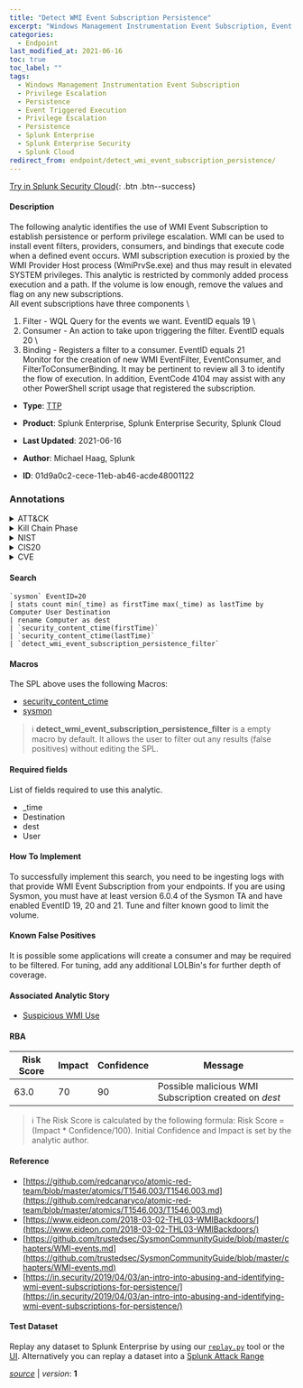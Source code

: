 ```yaml
---
title: "Detect WMI Event Subscription Persistence"
excerpt: "Windows Management Instrumentation Event Subscription, Event Triggered Execution"
categories:
  - Endpoint
last_modified_at: 2021-06-16
toc: true
toc_label: ""
tags:
  - Windows Management Instrumentation Event Subscription
  - Privilege Escalation
  - Persistence
  - Event Triggered Execution
  - Privilege Escalation
  - Persistence
  - Splunk Enterprise
  - Splunk Enterprise Security
  - Splunk Cloud
redirect_from: endpoint/detect_wmi_event_subscription_persistence/
---
```




[Try in Splunk Security Cloud](https://www.splunk.com/en_us/cyber-security.html){: .btn .btn--success}

#### Description

The following analytic identifies the use of WMI Event Subscription to establish persistence or perform privilege escalation.  WMI can be used to install event filters, providers, consumers, and bindings that execute code when a defined event occurs. WMI subscription execution is proxied by the WMI Provider Host process (WmiPrvSe.exe) and thus may result in elevated SYSTEM privileges. This analytic is restricted by commonly added process execution and a path. If the volume is low enough, remove the values and flag on any new subscriptions.\
All event subscriptions have three components \
1. Filter - WQL Query for the events we want. EventID equals 19 \
1. Consumer - An action to take upon triggering the filter. EventID equals 20 \
1. Binding - Registers a filter to a consumer. EventID equals 21 \
Monitor for the creation of new WMI EventFilter, EventConsumer, and FilterToConsumerBinding. It may be pertinent to review all 3 to identify the flow of execution. In addition, EventCode 4104 may assist with any other PowerShell script usage that registered the subscription.

- **Type**: [TTP](https://github.com/splunk/security_content/wiki/Detection-Analytic-Types)
- **Product**: Splunk Enterprise, Splunk Enterprise Security, Splunk Cloud

- **Last Updated**: 2021-06-16
- **Author**: Michael Haag, Splunk
- **ID**: 01d9a0c2-cece-11eb-ab46-acde48001122

### Annotations
<details>
  <summary>ATT&CK</summary>

<div markdown="1">

#### [ATT&CK](https://attack.mitre.org/)

| ID          | Technique   | Tactic         |
| ----------- | ----------- |--------------- |
| [T1546.003](https://attack.mitre.org/techniques/T1546/003/) | Windows Management Instrumentation Event Subscription | Privilege Escalation, Persistence |

| [T1546](https://attack.mitre.org/techniques/T1546/) | Event Triggered Execution | Privilege Escalation, Persistence |

</div>
</details>


<details>
  <summary>Kill Chain Phase</summary>

<div markdown="1">

* Exploitation
* Installation


</div>
</details>


<details>
  <summary>NIST</summary>

<div markdown="1">

* DE.CM



</div>
</details>

<details>
  <summary>CIS20</summary>

<div markdown="1">

* CIS 10



</div>
</details>

<details>
  <summary>CVE</summary>

<div markdown="1">


</div>
</details>


#### Search

```
`sysmon` EventID=20 
| stats count min(_time) as firstTime max(_time) as lastTime by Computer User Destination 
| rename Computer as dest 
| `security_content_ctime(firstTime)` 
| `security_content_ctime(lastTime)` 
| `detect_wmi_event_subscription_persistence_filter`
```

#### Macros
The SPL above uses the following Macros:
* [security_content_ctime](https://github.com/splunk/security_content/blob/develop/macros/security_content_ctime.yml)
* [sysmon](https://github.com/splunk/security_content/blob/develop/macros/sysmon.yml)

> :information_source:
> **detect_wmi_event_subscription_persistence_filter** is a empty macro by default. It allows the user to filter out any results (false positives) without editing the SPL.



#### Required fields
List of fields required to use this analytic.
* _time
* Destination
* dest
* User



#### How To Implement
To successfully implement this search, you need to be ingesting logs with that provide WMI Event Subscription from your endpoints. If you are using Sysmon, you must have at least version 6.0.4 of the Sysmon TA and have enabled EventID 19, 20 and 21. Tune and filter known good to limit the volume.
#### Known False Positives
It is possible some applications will create a consumer and may be required to be filtered. For tuning, add any additional LOLBin&#39;s for further depth of coverage.

#### Associated Analytic Story
* [Suspicious WMI Use](/stories/suspicious_wmi_use)




#### RBA

| Risk Score  | Impact      | Confidence   | Message      |
| ----------- | ----------- |--------------|--------------|
| 63.0 | 70 | 90 | Possible malicious WMI Subscription created on $dest$ |


> :information_source:
> The Risk Score is calculated by the following formula: Risk Score = (Impact * Confidence/100). Initial Confidence and Impact is set by the analytic author.


#### Reference

* [https://github.com/redcanaryco/atomic-red-team/blob/master/atomics/T1546.003/T1546.003.md](https://github.com/redcanaryco/atomic-red-team/blob/master/atomics/T1546.003/T1546.003.md)
* [https://www.eideon.com/2018-03-02-THL03-WMIBackdoors/](https://www.eideon.com/2018-03-02-THL03-WMIBackdoors/)
* [https://github.com/trustedsec/SysmonCommunityGuide/blob/master/chapters/WMI-events.md](https://github.com/trustedsec/SysmonCommunityGuide/blob/master/chapters/WMI-events.md)
* [https://in.security/2019/04/03/an-intro-into-abusing-and-identifying-wmi-event-subscriptions-for-persistence/](https://in.security/2019/04/03/an-intro-into-abusing-and-identifying-wmi-event-subscriptions-for-persistence/)



#### Test Dataset
Replay any dataset to Splunk Enterprise by using our [`replay.py`](https://github.com/splunk/attack_data#using-replaypy) tool or the [UI](https://github.com/splunk/attack_data#using-ui).
Alternatively you can replay a dataset into a [Splunk Attack Range](https://github.com/splunk/attack_range#replay-dumps-into-attack-range-splunk-server)




[*source*](https://github.com/splunk/security_content/tree/develop/detections/endpoint/detect_wmi_event_subscription_persistence.yml) \| *version*: **1**